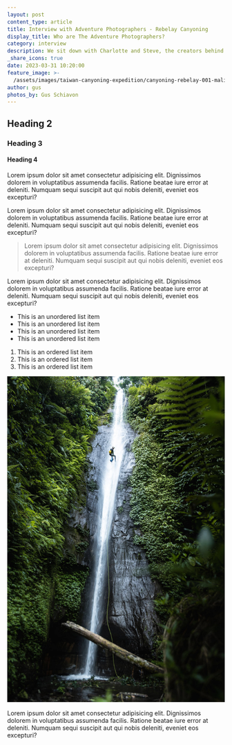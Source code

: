 ```yaml
---
layout: post
content_type: article
title: Interview with Adventure Photographers - Rebelay Canyoning
display_title: Who are The Adventure Photographers?
category: interview
description: We sit down with Charlotte and Steve, the creators behind the Adventure Photographers, and speak about the business of adventure photography, gear and of course, canyoning.
_share_icons: true
date: 2023-03-31 10:20:00
feature_image: >-
  /assets/images/taiwan-canyoning-expedition/canyoning-rebelay-001-malishan-5.jpg
author: gus
photos_by: Gus Schiavon
---
```

## Heading 2
### Heading 3
#### Heading 4


Lorem ipsum dolor sit amet consectetur adipisicing elit. Dignissimos dolorem in voluptatibus assumenda facilis. Ratione beatae iure error at deleniti. Numquam sequi suscipit aut qui nobis deleniti, eveniet eos excepturi?

Lorem ipsum dolor sit amet consectetur adipisicing elit. Dignissimos dolorem in voluptatibus assumenda facilis. Ratione beatae iure error at deleniti. Numquam sequi suscipit aut qui nobis deleniti, eveniet eos excepturi?
>Lorem ipsum dolor sit amet consectetur adipisicing elit. Dignissimos dolorem in voluptatibus assumenda facilis. Ratione beatae iure error at deleniti. Numquam sequi suscipit aut qui nobis deleniti, eveniet eos excepturi?

Lorem ipsum dolor sit amet consectetur adipisicing elit. Dignissimos dolorem in voluptatibus assumenda facilis. Ratione beatae iure error at deleniti. Numquam sequi suscipit aut qui nobis deleniti, eveniet eos excepturi?

- This is an unordered list item
- This is an unordered list item
- This is an unordered list item
- This is an unordered list item

1. This is an ordered list item
2. This is an ordered list item
3. This is an ordered list item

![This is a caption](/assets/images/bali/canyoning-rebelay-002-bali-005.jpg)


Lorem ipsum dolor sit amet consectetur adipisicing elit. Dignissimos dolorem in voluptatibus assumenda facilis. Ratione beatae iure error at deleniti. Numquam sequi suscipit aut qui nobis deleniti, eveniet eos excepturi?

